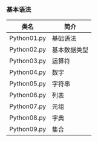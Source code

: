 ### 基本语法

| 类名 | 简介 |
| -------- | -------- |
| Python01.py   |   基础语法 |
| Python02.py   |  基本数据类型  |
| Python03.py   |   运算符 |
| Python04.py   |   数字 |
| Python05.py   |   字符串 |
| Python06.py   |   列表 |
| Python07.py   |   元组 |
| Python08.py   |   字典 |
| Python09.py   |   集合 |



